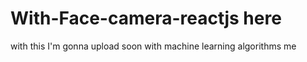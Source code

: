 # With-Face-camera-reactjs here
with this
I'm gonna upload soon
with machine learning algorithms 
me